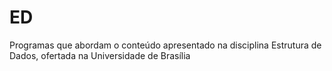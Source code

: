 # ED
Programas que abordam o conteúdo apresentado na disciplina Estrutura de Dados, ofertada na Universidade de Brasília
